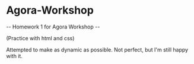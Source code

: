 # Agora-Workshop

-- Homework 1 for Agora Workshop --

(Practice with html and css)

Attempted to make as dynamic as possible. Not perfect, but I'm still happy with it.